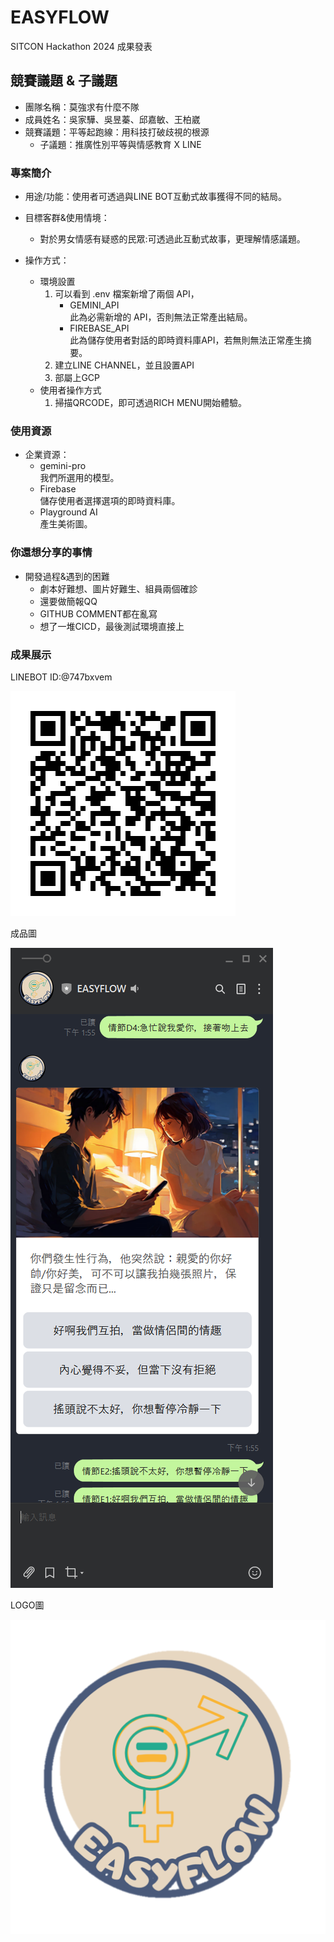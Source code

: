 # EASYFLOW

SITCON Hackathon 2024 成果發表


## 競賽議題 & 子議題
- 團隊名稱：莫強求有什麼不隊
- 成員姓名：吳家驊、吳昱蓁、邱嘉敏、王柏崴
- 競賽議題：平等起跑線：用科技打破歧視的根源
    - 子議題：推廣性別平等與情感教育 X LINE


### 專案簡介
- 用途/功能：使用者可透過與LINE BOT互動式故事獲得不同的結局。

- 目標客群&使用情境：
    - 對於男女情感有疑惑的民眾:可透過此互動式故事，更理解情感議題。


- 操作方式：
    - 環境設置
        1. 可以看到 .env 檔案新增了兩個 API，
            * GEMINI_API<br>
            此為必需新增的 API，否則無法正常產出結局。
            * FIREBASE_API<br>
            此為儲存使用者對話的即時資料庫API，若無則無法正常產生摘要。
        2. 建立LINE CHANNEL，並且設置API
        3. 部屬上GCP
    - 使用者操作方式<br>
        1. 掃描QRCODE，即可透過RICH MENU開始體驗。

### 使用資源
- 企業資源：
    - gemini-pro<br>
    我們所選用的模型。
    - Firebase<br>
    儲存使用者選擇選項的即時資料庫。
    - Playground AI <br>
    產生美術圖。


### 你還想分享的事情
- 開發過程&遇到的困難
  - 劇本好難想、圖片好難生、組員兩個確診
  - 還要做簡報QQ
  - GITHUB COMMENT都在亂寫
  - 想了一堆CICD，最後測試環境直接上


### 成果展示


LINEBOT ID:@747bxvem

![image](assets/747bxvem.png)


成品圖

![image](assets/showcase.png)

LOGO圖

![image](assets/logo.png)

